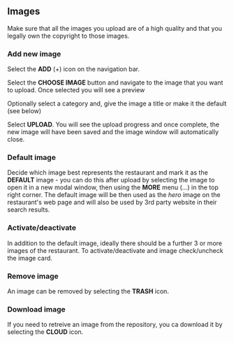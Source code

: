 ## Images

Make sure that all the images you upload are of a high quality and that you legally own the copyright to those images. 

### Add new image

Select the **ADD** (+) icon on the navigation bar.

Select the **CHOOSE IMAGE** button and navigate to the image that you want to upload. Once selected you will see a preview

Optionally select a category and,  give the image a title or make it the default (see below)

Select **UPLOAD**. You will see the upload progress and once complete, the new image will have been saved and the 
image window will automatically close. 

### Default image

Decide which image best represents the restaurant and mark it as the **DEFAULT** image - you can do this after 
upload by selecting the image to open it in a new modal window, then using the **MORE** menu (...) in the top right corner. The default image 
will be then used as the *hero* image on the restaurant's web page and will also be used by 3rd party website in their search results.

### Activate/deactivate

In addition to the default image, ideally there should be a further 3 or more images of the restaurant. To 
activate/deactivate and image check/uncheck the image card.

### Remove image

An image can be removed by selecting the **TRASH** icon.

### Download image

If you need to retreive an image from the repository, you ca
download it by selecting the **CLOUD** icon.

  
  


